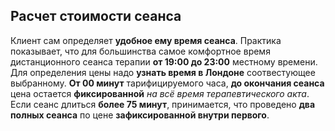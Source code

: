 ## Расчет стоимости сеанса

Клиент сам определяет **удобное ему время сеанса**. Практика показывает, что для большинства самое комфортное время дистанционного сеанса терапии **от 19:00 до 23:00** местному времени.  
Для определения цены надо **узнать время в Лондоне** соотвестующее выбранному. **От 00 минут** тарифицируемого часа, **до окончания сеанса** цена остается **фиксированной** *на всё время терапевтического акта*.  
Если сеанс длиться **более 75 минут**, принимается, что проведено **два полных сеанса** по цене **зафиксированной внутри первого**. 
